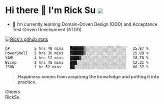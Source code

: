 # Hi there 👋 I'm Rick Su ![](https://komarev.com/ghpvc/?username=ricksu978)
<!--
**ricksu978/ricksu978** is a ✨ _special_ ✨ repository because its `README.md` (this file) appears on your GitHub profile.

Here are some ideas to get you started:

- 🔭 I’m currently working on ...
-->
- 🌱 I’m currently learning Domain-Driven Design (DDD) and Acceptance Test-Driven Development (ATDD)
<!--
- 👯 I’m looking to collaborate on ...
- 🤔 I’m looking for help with ...
- 💬 Ask me about ...
- 📫 How to reach me: ...
- 😄 Pronouns: ...
- ⚡ Fun fact: ...
-->
[![Rick's github stats](https://github-readme-stats.vercel.app/api?username=ricksu978&theme=dark)](https://github.com/ricksu978/ricksu978)

<!--START_SECTION:waka-->

```txt
C#           5 hrs 48 mins   ██████▒░░░░░░░░░░░░░░░░░░   25.87 %
PowerShell   5 hrs 38 mins   ██████▒░░░░░░░░░░░░░░░░░░   25.09 %
YAML         4 hrs 12 mins   ████▓░░░░░░░░░░░░░░░░░░░░   18.78 %
Bicep        2 hrs 45 mins   ███░░░░░░░░░░░░░░░░░░░░░░   12.31 %
JSON         1 hr 52 mins    ██░░░░░░░░░░░░░░░░░░░░░░░   08.37 %
```

<!--END_SECTION:waka-->

> **Happiness comes from acquiring the knowledge and putting it into practice.**

Cheers  
RickSu 
